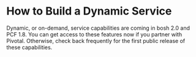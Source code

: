 # How to Build a Dynamic Service

Dynamic, or on-demand, service capabilities are coming in bosh 2.0 and
PCF 1.8. You can get access to these features now if you partner with
Pivotal. Otherwise, check back frequently for the first public
release of these capabilities.

